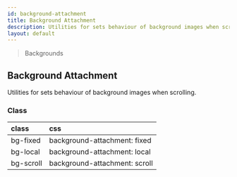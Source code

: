 ```yaml
---
id: background-attachment
title: Background Attachment
description: Utilities for sets behaviour of background images when scrolling.
layout: default
---
```


> Backgrounds

## Background Attachment

Utilities for sets behaviour of background images when scrolling.

### Class

| <span class="px-3 py-1 text-white bg-charcoal-100 rounded-full">class</span> | <span class="px-3 py-1 text-white bg-charcoal-100 rounded-full">css</span> |
|:--|:--|
| bg-fixed | background-attachment: fixed |
| bg-local | background-attachment: local |
| bg-scroll | background-attachment: scroll |
